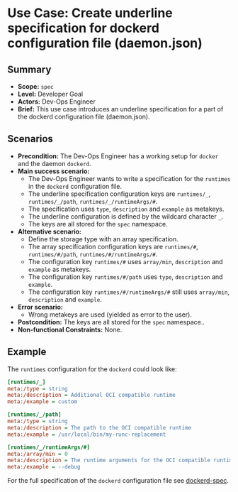 # Use Case: Create underline specification for dockerd configuration file (daemon.json)

## Summary

- **Scope:** `spec`
- **Level:** Developer Goal
- **Actors:** Dev-Ops Engineer
- **Brief:** This use case introduces an underline specification for a part of the dockerd configuration file (daemon.json).

## Scenarios

- **Precondition:** The Dev-Ops Engineer has a working setup for `docker` and the daemon `dockerd`.
- **Main success scenario:**
  - The Dev-Ops Engineer wants to write a specification for the `runtimes` in the `dockerd` configuration file.
  - The underline specification configuration keys are `runtimes/_`, `runtimes/_/path`, `runtimes/_/runtimeArgs/#`.
  - The specification uses `type`, `description` and `example` as metakeys.
  - The underline configuration is defined by the wildcard character `_`.
  - The keys are all stored for the `spec` namespace.
- **Alternative scenario:**
  - Define the storage type with an array specification.
  - The array specification configuration keys are `runtimes/#`, `runtimes/#/path`, `runtimes/#/runtimeArgs/#`.
  - The configuration key `runtimes/#` uses `array/min`, `description` and `example` as metakeys.
  - The configuration key `runtimes/#/path` uses `type`, `description` and `example`.
  - The configuration key `runtimes/#/runtimeArgs/#` still uses `array/min`, `description` and `example`.
- **Error scenario:**
  - Wrong metakeys are used (yielded as error to the user).
- **Postcondition:** The keys are all stored for the `spec` namespace..
- **Non-functional Constraints:** None.

## Example

The `runtimes` configuration for the `dockerd` could look like:

```ini
[runtimes/_]
meta:/type = string
meta:/description = Additional OCI compatible runtime
meta:/example = custom

[runtimes/_/path]
meta:/type = string
meta:/description = The path to the OCI compatible runtime
meta:/example = /usr/local/bin/my-runc-replacement

[runtimes/_/runtimeArgs/#]
meta:/array/min = 0
meta:/description = The runtime arguments for the OCI compatible runtime
meta:/example = --debug
```

For the full specification of the `dockerd` configuration file see [dockerd-spec](../../../examples/spec/dockerd.ini).
